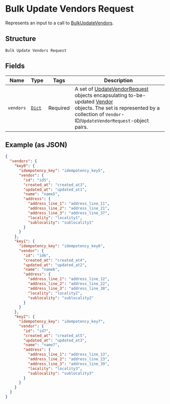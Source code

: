 
# Bulk Update Vendors Request

Represents an input to a call to [BulkUpdateVendors](../../doc/api/vendors.md#bulk-update-vendors).

## Structure

`Bulk Update Vendors Request`

## Fields

| Name | Type | Tags | Description |
|  --- | --- | --- | --- |
| `vendors` | [`Dict`](../../doc/models/update-vendor-request.md) | Required | A set of [UpdateVendorRequest](../../doc/models/update-vendor-request.md) objects encapsulating to-be-updated [Vendor](../../doc/models/vendor.md)<br>objects. The set is represented by  a collection of `Vendor`-ID/`UpdateVendorRequest`-object pairs. |

## Example (as JSON)

```json
{
  "vendors": {
    "key0": {
      "idempotency_key": "idempotency_key5",
      "vendor": {
        "id": "id5",
        "created_at": "created_at3",
        "updated_at": "updated_at1",
        "name": "name5",
        "address": {
          "address_line_1": "address_line_11",
          "address_line_2": "address_line_21",
          "address_line_3": "address_line_37",
          "locality": "locality1",
          "sublocality": "sublocality1"
        }
      }
    },
    "key1": {
      "idempotency_key": "idempotency_key6",
      "vendor": {
        "id": "id6",
        "created_at": "created_at4",
        "updated_at": "updated_at2",
        "name": "name6",
        "address": {
          "address_line_1": "address_line_12",
          "address_line_2": "address_line_22",
          "address_line_3": "address_line_38",
          "locality": "locality2",
          "sublocality": "sublocality2"
        }
      }
    },
    "key2": {
      "idempotency_key": "idempotency_key7",
      "vendor": {
        "id": "id7",
        "created_at": "created_at5",
        "updated_at": "updated_at3",
        "name": "name7",
        "address": {
          "address_line_1": "address_line_13",
          "address_line_2": "address_line_23",
          "address_line_3": "address_line_39",
          "locality": "locality3",
          "sublocality": "sublocality3"
        }
      }
    }
  }
}
```

